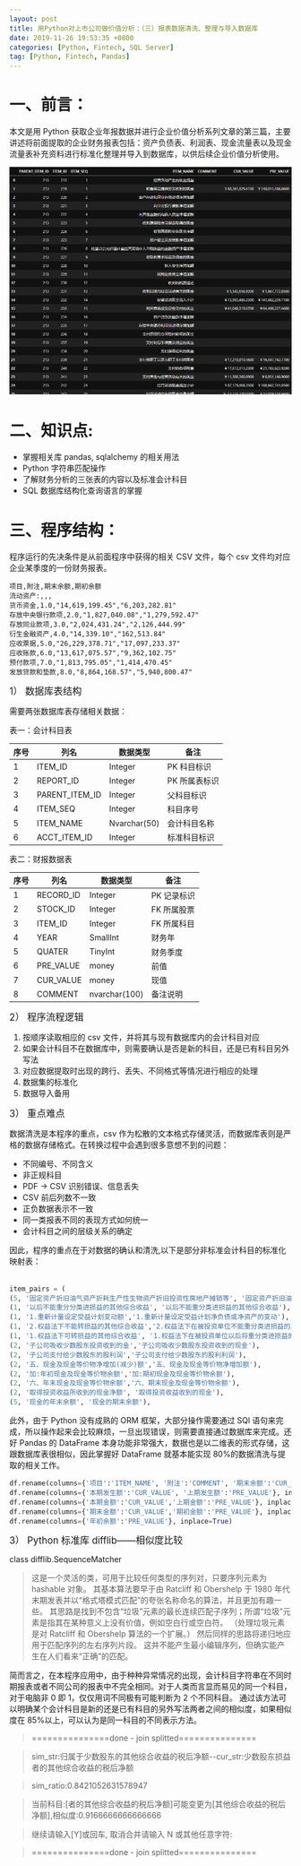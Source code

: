 ```yaml
---
layout: post
title: 用Python对上市公司做价值分析：（三）报表数据清洗、整理与导入数据库
date: 2019-11-26 19:53:35 +0800
categories: [Python, Fintech, SQL Server]
tag: [Python, Fintech, Pandas]
---
```


# 一、前言：

本文是用 Python 获取企业年报数据并进行企业价值分析系列文章的第三篇，主要讲述将前面提取的企业财务报表包括：资产负债表、利润表、现金流量表以及现金流量表补充资料进行标准化整理并导入到数据库，以供后续企业价值分析使用。

![财务数据清洗整理](/assets/images/dbtbl.png)

# 二、知识点:

- 掌握相关库 pandas, sqlalchemy 的相关用法
- Python 字符串匹配操作
- 了解财务分析的三张表的内容以及标准会计科目
- SQL 数据库结构化查询语言的掌握

<!--more-->

# 三、程序结构：

程序运行的先决条件是从前面程序中获得的相关 CSV 文件，每个 csv 文件均对应企业某季度的一份财务报表。

```csv
项目,附注,期末余额,期初余额
流动资产:,,,
货币资金,1.0,"14,619,199.45","6,203,282.81"
存放中央银行款项,2.0,"1,827,040.08","1,279,592.47"
存放同业款项,3.0,"2,024,431.24","2,126,444.99"
衍生金融资产,4.0,"14,339.10","162,513.84"
应收票据,5.0,"26,229,378.71","17,097,233.37"
应收账款,6.0,"13,617,075.57","9,362,102.75"
预付款项,7.0,"1,813,795.05","1,414,470.45"
发放贷款和垫款,8.0,"8,864,168.57","5,940,800.47"

```

<big>1） 数据库表结构</big>

需要两张数据库表存储相关数据：

表一：会计科目表

| 序号 | 列名           | 数据类型     | 备注          |
| ---- | -------------- | ------------ | ------------- |
| 1    | ITEM_ID        | Integer      | PK 科目标识   |
| 2    | REPORT_ID      | Integer      | PK 所属表标识 |
| 3    | PARENT_ITEM_ID | Integer      | 父科目标识    |
| 4    | ITEM_SEQ       | Integer      | 科目序号      |
| 5    | ITEM_NAME      | Nvarchar(50) | 会计科目名称  |
| 6    | ACCT_ITEM_ID   | Integer      | 标准科目标识  |

表二：财报数据表

| 序号 | 列名      | 数据类型      | 备注        |
| ---- | --------- | ------------- | ----------- |
| 1    | RECORD_ID | Integer       | PK 记录标识 |
| 2    | STOCK_ID  | Integer       | FK 所属股票 |
| 3    | ITEM_ID   | Integer       | FK 所属科目 |
| 4    | YEAR      | SmallInt      | 财务年      |
| 5    | QUATER    | TinyInt       | 财务季度    |
| 6    | PRE_VALUE | money         | 前值        |
| 7    | CUR_VALUE | money         | 现值        |
| 8    | COMMENT   | nvarchar(100) | 备注说明    |

<big>2） 程序流程逻辑</big>

1. 按顺序读取相应的 csv 文件，并将其与现有数据库内的会计科目对应
2. 如果会计科目不在数据库中，则需要确认是否是新的科目，还是已有科目另外写法
3. 对应数据提取时出现的跨行、丢失、不同格式等情况进行相应的处理
4. 数据集的标准化
5. 数据导入备用

<big>3） 重点难点</big>

数据清洗是本程序的重点，csv 作为松散的文本格式存储灵活，而数据库表则是严格的数据存储格式。在转换过程中会遇到很多意想不到的问题：

- 不同编号、不同含义
- 非正规科目
- PDF -> CSV 识别错误、信息丢失
- CSV 前后列数不一致
- 正负数据表示不一致
- 同一类报表不同的表现方式如何统一
- 会计科目之间的层级关系的确定

因此，程序的重点在于对数据的确认和清洗,以下是部分非标准会计科目的标准化映射表：

```python

item_pairs = (
(5, '固定资产折旧油气资产折耗生产性生物资产折旧投资性房地产摊销等', '固定资产折旧油气资产折耗生产性生物资产折旧'),
(1, '以后不能重分分类进损益的其他综合收益', '以后不能重分类进损益的其他综合收益'),
(1, '1.重新计量设定受益计划变动额','1.重新计量设定受益计划净负债或净资产的变动'),
(1, '2.权益法下不能转损益的其他综合收益','2.权益法下在被投资单位不能重分类进损益的其他综合收益中享有的份额'),
(1, '1.权益法下可转损益的其他综合收益', '1.权益法下在被投资单位以后将重分类进损益的其他综合收益中享有的份额'),
(2, '子公司吸收少数股东投资收到的金','子公司吸收少数股东投资收到的现金'),
(2, '子公司支付给少数股东的股利润','子公司支付给少数股东的股利利润'),
(2, '五、现金及现金等价物净增加(减少)额','五、现金及现金等价物净增加额'),
(2, '加:年初现金及现金等价物余额','加:期初现金及现金等价物余额'),
(2, '六、年末现金及现金等价物余额','六、期末现金及现金等价物余额'),
(2, '取得投资收益所收到的现金净额', '取得投资收益收到的现金'),
(5, '现金的年末余额', '现金的期末余额'),

```

此外，由于 Python 没有成熟的 ORM 框架，大部分操作需要通过 SQl 语句来完成，所以操作起来会比较麻烦，一旦出现错误，则需要直接通过数据库来完成。还好 Pandas 的 DataFrame 本身功能非常强大，数据也是以二维表的形式存储，这跟数据库表很相似，因此掌握好 DataFrame 就基本能实现 80%的数据清洗与提取的相关工作。

```python
df.rename(columns={'项目':'ITEM_NAME', '附注':'COMMENT', '期末余额':'CUR_VALUE','期初余额':'PRE_VALUE'}, inplace=True) #资产负债表
df.rename(columns={'本期发生额':'CUR_VALUE', '上期发生额':'PRE_VALUE'}, inplace=True) #利润表
df.rename(columns={'本期金额':'CUR_VALUE','上期金额':'PRE_VALUE'}, inplace=True) #利润表\现金流量表
df.rename(columns={'期末金额':'CUR_VALUE','期初金额':'PRE_VALUE'}, inplace=True) #利润表\现金流量表-600498
df.rename(columns={'年初余额':'PRE_VALUE'}, inplace=True)

```

<big>3） Python 标准库 difflib——相似度比较</big>

class difflib.SequenceMatcher

> 这是一个灵活的类，可用于比较任何类型的序列对，只要序列元素为 hashable 对象。 其基本算法要早于由 Ratcliff 和 Obershelp 于 1980 年代末期发表并以“格式塔模式匹配”的夸张名称命名的算法，并且更加有趣一些。 其思路是找到不包含“垃圾”元素的最长连续匹配子序列；所谓“垃圾”元素是指其在某种意义上没有价值，例如空白行或空白符。 （处理垃圾元素是对 Ratcliff 和 Obershelp 算法的一个扩展。） 然后同样的思路将递归地应用于匹配序列的左右序列片段。 这并不能产生最小编辑序列，但确实能产生在人们看来“正确”的匹配。

简而言之，在本程序应用中，由于种种异常情况的出现，会计科目字符串在不同时期报表或者不同公司的报表中不完全相同。对于人类而言显而易见的同一个科目，对于电脑非 0 即 1，仅仅用词不同极有可能判断为 2 个不同科目。
通过该方法可以明确某个会计科目是新的还是已有科目的另外写法两者之间的相似度，如果相似度在 85%以上，可以认为是同一科目的不同表示方法。

> ===============done - join splitted===============

> sim_str:归属于少数股东的其他综合收益的税后净额--cur_str:少数股东损益者的其他综合收益的税后净额

> sim_ratio:0.8421052631578947

> 当前科目:[者的其他综合收益的税后净额]可能变更为[其他综合收益的税后净额],相似度:0.9166666666666666

> 继续请输入[Y]或回车, 取消合并请输入 N 或其他任意字符:

> ===============done - join splitted===============

